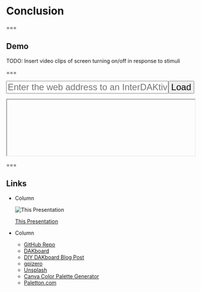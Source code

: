 <!-- .slide: id="conclusion-conclusion" -->

# Conclusion

===

<!-- .slide: id="conclusion-demo" -->

## Demo

TODO: Insert video clips of screen turning on/off in response to stimuli <!-- .element: class="todo" -->

===

<form id="status-url-form">
    <div style="align-items: stretch; display: flex; flex-flow: row nowrap; font-size: x-large;">
        <input
            id="status-url"
            name="status-url"
            placeholder="Enter the web address to an InterDAKtive webserver"
            style="flex: 1 1 100%; font-size: inherit;"
            type="url"
        />
        <button style="flex: 0 0 auto; font-size: inherit;" type="submit">Load</button>
    </div>
</form>
<iframe class="stretch" id="status-iframe" style="display: block; width: 100%"></iframe>

===

<!-- .slide: class="columns layout" id="conclusion-links" -->

## Links

- Column

    ![This Presentation](slides/conclusion/presentation-url-qr-code.svg)

    [This Presentation](https://robertbullen.github.io/dakboard)

- Column

    - [GitHub Repo](https://github.com/robertbullen/dakboard)
    - [DAKboard](https://dakboard.com/site)
    - [DIY DAKboard Blog Post](https://blog.dakboard.com/diy-wall-display/)
    - [gpizero](https://gpiozero.readthedocs.io/en/stable/index.html)
    - [Unsplash](https://unsplash.com/)
    - [Canva Color Palette Generator](https://www.canva.com/colors/color-palette-generator/)
    - [Paletton.com](https://paletton.com/)
